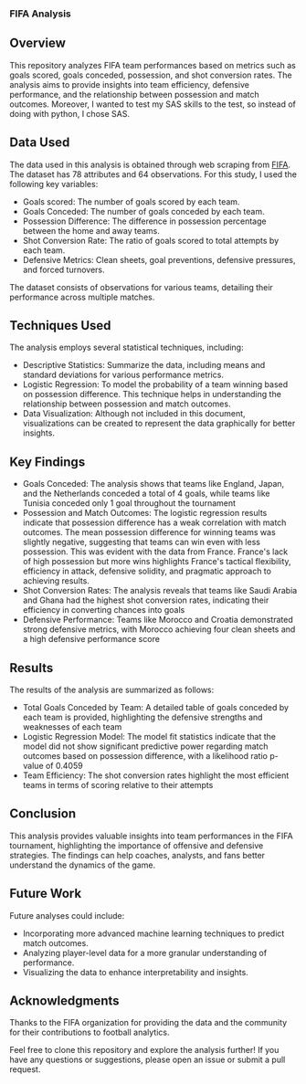 ### FIFA Analysis

## Overview

This repository analyzes FIFA team performances based on metrics such as goals scored, goals conceded, possession, and shot conversion rates. The analysis aims to provide insights into team efficiency, defensive performance, and the relationship between possession and match outcomes. Moreover, I wanted to test my SAS skills to the test, so instead of doing with python, I chose SAS. 

## Data Used

The data used in this analysis is obtained through web scraping from  <a href = "https://www.fifa.com/en/tournaments/mens/worldcup/qatar2022/teams/argentina/stats">FIFA</a>. The dataset has 78 attributes and 64 observations. For this study, I used the following key variables:

  - Goals scored: The number of goals scored by each team.
  - Goals Conceded: The number of goals conceded by each team.
  - Possession Difference: The difference in possession percentage between the home and away teams.
  - Shot Conversion Rate: The ratio of goals scored to total attempts by each team.
  - Defensive Metrics: Clean sheets, goal preventions, defensive pressures, and forced turnovers.

The dataset consists of observations for various teams, detailing their performance across multiple matches.

## Techniques Used

The analysis employs several statistical techniques, including:
    
  - Descriptive Statistics: Summarize the data, including means and standard deviations for various performance metrics.
  - Logistic Regression: To model the probability of a team winning based on possession difference. This technique helps in understanding the relationship between possession and match outcomes.
  - Data Visualization: Although not included in this document, visualizations can be created to represent the data graphically for better insights.

## Key Findings

  - Goals Conceded: The analysis shows that teams like England, Japan, and the Netherlands conceded a total of 4 goals, while teams like Tunisia conceded only 1 goal throughout the tournament
  - Possession and Match Outcomes: The logistic regression results indicate that possession difference has a weak correlation with match outcomes. The mean possession difference for winning teams was slightly negative, suggesting that teams can win even with less possession.
       This was evident with the data from France. France's lack of high possession but more wins highlights France's tactical flexibility, efficiency in attack, defensive solidity, and pragmatic approach to achieving results.
  - Shot Conversion Rates: The analysis reveals that teams like Saudi Arabia and Ghana had the highest shot conversion rates, indicating their efficiency in converting chances into goals
  - Defensive Performance: Teams like Morocco and Croatia demonstrated strong defensive metrics, with Morocco achieving four clean sheets and a high defensive performance score


## Results

The results of the analysis are summarized as follows:

  - Total Goals Conceded by Team: A detailed table of goals conceded by each team is provided, highlighting the defensive strengths and weaknesses of each team
  - Logistic Regression Model: The model fit statistics indicate that the model did not show significant predictive power regarding match outcomes based on possession difference, with a likelihood ratio p-value of 0.4059
  - Team Efficiency: The shot conversion rates highlight the most efficient teams in terms of scoring relative to their attempts

## Conclusion

This analysis provides valuable insights into team performances in the FIFA tournament, highlighting the importance of offensive and defensive strategies. The findings can help coaches, analysts, and fans better understand the dynamics of the game.

## Future Work

Future analyses could include:

  - Incorporating more advanced machine learning techniques to predict match outcomes.
  - Analyzing player-level data for a more granular understanding of performance.
  - Visualizing the data to enhance interpretability and insights.

## Acknowledgments

Thanks to the FIFA organization for providing the data and the community for their contributions to football analytics.

Feel free to clone this repository and explore the analysis further! If you have any questions or suggestions, please open an issue or submit a pull request.
